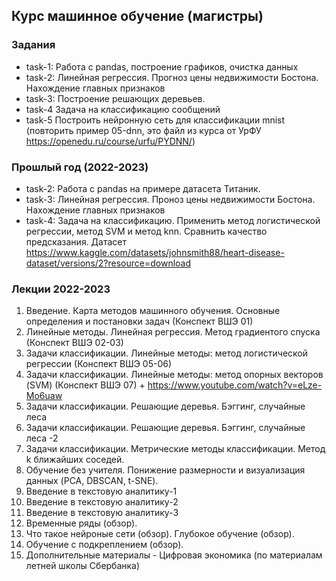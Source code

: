 ## Курс машинное обучение (магистры)

### Задания
- task-1: Работа с pandas, построение графиков, очистка данных
- task-2: Линейная регрессия. Прогноз цены недвижимости Бостона. Нахождение главных признаков
- task-3: Построение решающих деревьев. 
- task-4 Задача на классификацию сообщений
- task-5 Построить нейронную сеть для классификации mnist (повторить пример 05-dnn, это файл из курса от УрФУ https://openedu.ru/course/urfu/PYDNN/)

### Прошлый год (2022-2023)
- task-2: Работа с pandas на примере датасета Титаник. 
- task-3: Линейная регрессия. Проноз цены недвижимости Бостона. Нахождение главных признаков
- task-4: Задача на классификацию. Применить метод логистической регрессии, метод SVM и метод knn. Сравнить качество предсказания. Датасет https://www.kaggle.com/datasets/johnsmith88/heart-disease-dataset/versions/2?resource=download




### Лекции 2022-2023

01. Введение. Карта методов машинного обучения. Основные определения и постановки задач (Конспект ВШЭ 01)
02. Линейные методы. Линейная регрессия. Метод градиентого спуска (Конспект ВШЭ 02-03)
03. Задачи классификации. Линейные методы: метод логистической регрессии (Конспект ВШЭ 05-06)
04. Задачи классификации. Линейные методы: метод опорных векторов (SVM) (Конспект ВШЭ 07) +  https://www.youtube.com/watch?v=eLze-Mo6uaw
05. Задачи классификации. Решающие деревья. Бэггинг, случайные леса  
06. Задачи классификации. Решающие деревья. Бэггинг, случайные леса -2 
07. Задачи классификации. Метрические методы классификации. Метод k ближайших соседей. 
08. Обучение без учителя. Понижение размерности и визуализация данных (PCA, DBSCAN, t-SNE).
09. Введение в текстовую аналитику-1
10. Введение в текстовую аналитику-2
11. Введение в текстовую аналитику-3
12. Временные ряды (обзор).
13. Что такое нейроные сети (обзор). Глубокое обучение (обзор).
14. Обучение с подкреплением (обзор). 
15. Дополнительные материалы - Цифровая экономика (по материалам летней школы Сбербанка) 




